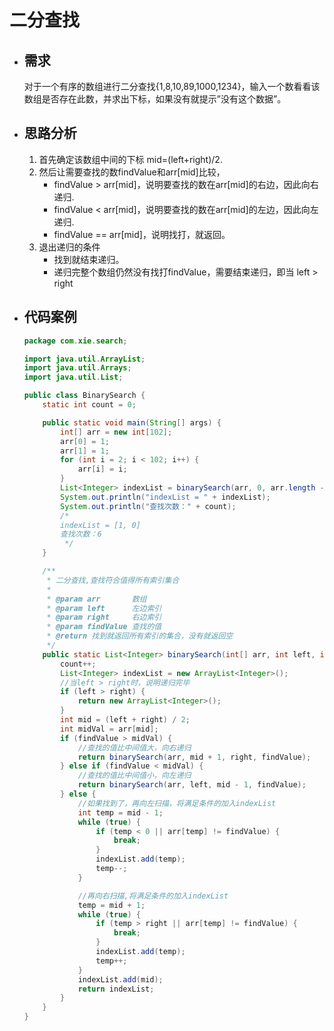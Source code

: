 # 二分查找

- ## 需求

  对于一个有序的数组进行二分查找{1,8,10,89,1000,1234}，输入一个数看看该数组是否存在此数，并求出下标，如果没有就提示”没有这个数据”。

- ## 思路分析

  1. 首先确定该数组中间的下标 mid=(left+right)/2.
  2. 然后让需要查找的数findValue和arr[mid]比较，
     - findValue > arr[mid]，说明要查找的数在arr[mid]的右边，因此向右递归.
     - findValue < arr[mid]，说明要查找的数在arr[mid]的左边，因此向左递归.
     - findValue == arr[mid]，说明找打，就返回。
  3. 退出递归的条件
     - 找到就结束递归。
     - 递归完整个数组仍然没有找打findValue，需要结束递归，即当 left > right

- ## 代码案例

  ```java
  package com.xie.search;
  
  import java.util.ArrayList;
  import java.util.Arrays;
  import java.util.List;
  
  public class BinarySearch {
      static int count = 0;
  
      public static void main(String[] args) {
          int[] arr = new int[102];
          arr[0] = 1;
          arr[1] = 1;
          for (int i = 2; i < 102; i++) {
              arr[i] = i;
          }
          List<Integer> indexList = binarySearch(arr, 0, arr.length - 1, 1);
          System.out.println("indexList = " + indexList);
          System.out.println("查找次数：" + count);
          /*
          indexList = [1, 0]
          查找次数：6
           */
      }
  
      /**
       * 二分查找,查找符合值得所有索引集合
       *
       * @param arr       数组
       * @param left      左边索引
       * @param right     右边索引
       * @param findValue 查找的值
       * @return 找到就返回所有索引的集合，没有就返回空
       */
      public static List<Integer> binarySearch(int[] arr, int left, int right, int findValue) {
          count++;
          List<Integer> indexList = new ArrayList<Integer>();
          //当left > right时，说明递归完毕
          if (left > right) {
              return new ArrayList<Integer>();
          }
          int mid = (left + right) / 2;
          int midVal = arr[mid];
          if (findValue > midVal) {
              //查找的值比中间值大，向右递归
              return binarySearch(arr, mid + 1, right, findValue);
          } else if (findValue < midVal) {
              //查找的值比中间值小，向左递归
              return binarySearch(arr, left, mid - 1, findValue);
          } else {
              //如果找到了，再向左扫描，将满足条件的加入indexList
              int temp = mid - 1;
              while (true) {
                  if (temp < 0 || arr[temp] != findValue) {
                      break;
                  }
                  indexList.add(temp);
                  temp--;
              }
  
              //再向右扫描,将满足条件的加入indexList
              temp = mid + 1;
              while (true) {
                  if (temp > right || arr[temp] != findValue) {
                      break;
                  }
                  indexList.add(temp);
                  temp++;
              }
              indexList.add(mid);
              return indexList;
          }
      }
  }
  
  ```
  